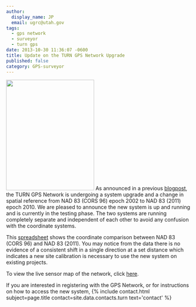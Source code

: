 ```yaml
---
author:
  display_name: JP
  email: ugrc@utah.gov
tags:
  - gps network
  - surveyor
  - turn gps
date: 2013-10-30 11:36:07 -0600
title: Update on the TURN GPS Network Upgrade
published: false
category: GPS-surveyor
---
```


<p><a href="/images/404.png"><img src="{% link images/TURNGPS_MapsOnTheHill_Poster.jpg %}" alt="" title="TURNGPS_MapsOnTheHill_Poster" width="239" height="300" class="inline-text-left" /></a> As announced in a previous <a href="/blog/2013-09-13-turn-gps-network-updates" target="_blank" rel="noopener">blogpost</a>, the TURN GPS Network is undergoing a system upgrade and a change in spatial reference from NAD 83 (CORS 96) epoch 2002 to NAD 83 (2011) epoch 2010. We are pleased to announce the new system is up and running and is currently in the testing phase. The two systems are running completely separate and independent of each other to avoid any confusion with the coordinate systems. </p>
<p>This <a href="{% link downloads/NAD83-CORS96-to-2011-comparison_email.pdf %}" target="_blank" rel="noopener">spreadsheet</a> shows the coordinate comparison between NAD 83 (CORS 96) and NAD 83 (2011). You may notice from the data there is no evidence of a consistent shift in a single direction at a set distance which indicates a new site calibration is necessary to use the new system on existing projects.</p>
<p>To view the live sensor map of the network, click <a href="http://168.179.231.9/Map/SensorMap.aspx" target="_blank" rel="noopener">here</a>.</p>
<p>If you are interested in registering with the GPS Network, or for instructions on how to access the new system, {% include contact.html subject=page.title contact=site.data.contacts.turn text='contact' %}</p>
